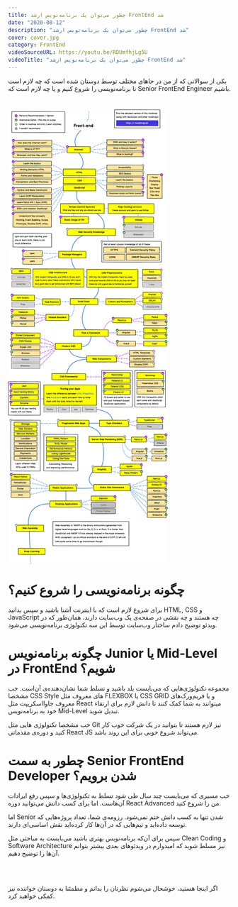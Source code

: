 ```yaml
---
title: چطور می‌توان یک برنامه‌نویس ارشد FrontEnd شد
date: "2020-08-12"
description: "چطور می‌توان یک برنامه‌نویس ارشد FrontEnd شد"
cover: cover.jpg
category: FrontEnd
videoSourceURL: https://youtu.be/RDUmfhjLg5U
videoTitle: "چطور می‌توان یک برنامه‌نویس ارشد FrontEnd شد"
---
```



یکی از سوالاتی که از من در جاهای مختلف توسط دوستان شده است که چه لازم است تا برنامه‌نویسی را شروع کنیم و یا چه لازم است که Senior FrontEnd Engineer باشیم.

#
![alt text](frontend.png "چطور می‌توان یک برنامه‌نویس ارشد FrontEnd شد")
#


# چگونه برنامه‌نویسی را شروع کنیم؟

برای شروع لازم است که با اینترنت آشنا باشید و سپس بدانید HTML, CSS و JavaScript چه هستند و چه نقشی در صفحه‌ی یک وب‌سایت دارند، همان‌طور که در ویدئو توضیح دادم ساختار وب‌سایت توسط این سه تکنولوژی برنامه‌نویسی می‌شود.

# چگونه برنامه‌نویس Junior یا Mid-Level در FrontEnd شویم؟
مجموعه‌ تکنولوژی‌هایی که می‌بایست بلد باشید و تسلط شما نشان‌دهنده‌ی آن‌است. خب مشخصا CSS Style های معروف مثل FLEXBOX یا CSS GRID و یا فریم‌ورک‌های معروف جاوااسکریپت مثل React میتوانند به شما کمک کنند تا دانش لازم برای ارتقاء خود به برنامه‌نویس Mid-Level تبدیل شوید.

خب مشخصا تکنولوژی هایی مثل Git نیز لازم هستند تا بتوانید در یک شرکت خوب کار کنید و دوره‌ی مقدماتی React JS می‌تواند شروع خوبی برای این روند باشد.

# چطور به سمت Senior FrontEnd Developer شدن برویم؟
خب مسیری که می‌بایست چند سال طی ‌شود تسلط به تکنولوژی‌ها و سپس رفع ایرادات آن‌هاست. اما برای کسب دانش می‌توانید دوره React Advanced من را شروع کنید.

اما Senior شدن تنها به کسب دانش ختم نمی‌شود. رزومه‌ی شما، تعداد پروژه‌هایی که توسعه‌ داده‌اید و تیم‌هایی که در آن‌ها کار کرده‌اید نقش اساسی‌ای دارند.

سپس برای آن‌که برنامه‌نویس بهتری باشید می‌بایست به مباحثی مثل Clean Coding و Software Architecture نیز مسلط شوید که امیدوارم در ویدئو‌های بعدی بیشتر بتوانم آن‌ها را توضیح دهیم.

<br/><br/>

اگر اینجا‌ هستید، خوشحال می‌شوم نظرتان را بدانم و مطمئنا به دوستان خواننده نیز کمکی خواهید کرد.